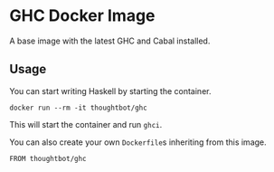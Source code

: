 # GHC Docker Image

A base image with the latest GHC and Cabal installed.

## Usage

You can start writing Haskell by starting the container.

```
docker run --rm -it thoughtbot/ghc
```

This will start the container and run `ghci`.

You can also create your own `Dockerfile`s inheriting from this image.

```
FROM thoughtbot/ghc
```

